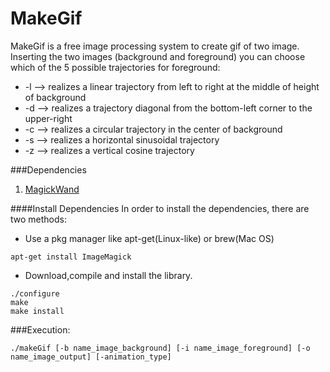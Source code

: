 # MakeGif
MakeGif is a free image processing system to create gif of two image.
Inserting the two images (background and foreground) you can choose which of the 5 possible trajectories for foreground:

*  -l --> realizes a linear trajectory from left to right at the middle of height of background
*  -d --> realizes a trajectory diagonal from the bottom-left corner to the upper-right
*  -c --> realizes a circular trajectory in the center of background
*  -s --> realizes a horizontal sinusoidal trajectory
*  -z --> realizes a vertical cosine trajectory


###Dependencies
1. [MagickWand](https://github.com/ImageMagick/ImageMagick/tree/master/MagickWand)


####Install Dependencies
In order to install the dependencies, there are two methods:

* Use a pkg manager like apt-get(Linux-like) or brew(Mac OS)
```
apt-get install ImageMagick
```
* Download,compile and install the library.
```
./configure
make
make install
```

###Execution:

```
./makeGif [-b name_image_background] [-i name_image_foreground] [-o name_image_output] [-animation_type]
```

